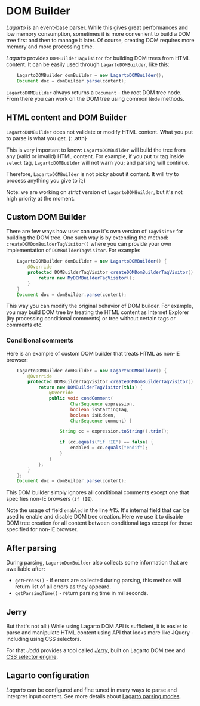 # DOM Builder

*Lagarto* is an event-base parser. While this gives great performances
and low memory consumption, sometimes it is more convenient to build a
DOM tree first and then to manage it later. Of course, creating DOM
requires more memory and more processing time.

*Lagarto* provides `DOMBuilderTagVisitor` for building DOM trees from
HTML content. It can be easily used through `LagartoDOMBuilder`, like
this:

~~~~~ java
	LagartoDOMBuilder domBuilder = new LagartoDOMBuilder();
	Document doc = domBuilder.parse(content);
~~~~~

`LagartoDOMBuilder` always returns a `Document` - the root DOM tree
node. From there you can work on the DOM tree using common `Node`
methods.

## HTML content and DOM Builder

`LagartoDOMBuilder` does not validate or modify HTML content. What you
put to parse is what you get.
{: .attn}

This is very important to know: `LagartoDOMBuilder` will build the tree
from any (valid or invalid) HTML content. For example, if you put `tr`
tag inside `select` tag, `LagartoDOMBuilder` will not warn you; and
parsing will continue.

Therefore, `LagartoDOMBuilder` is not picky about it content. It will
try to process anything you give to it;)

Note: we are working on *strict* version of `LagartoDOMBuilder`, but
it's not high priority at the moment.

## Custom DOM Builder

There are few ways how user can use it's own version of `TagVisitor`
for building the DOM tree. One such way is by extending the method:
`createDOMDomBuilderTagVisitor()` where you can provide your own
implementation of `DOMBuilderTagVisitor`. For example:

~~~~~ java
	LagartoDOMBuilder domBuilder = new LagartoDOMBuilder() {
		@Override
		protected DOMBuilderTagVisitor createDOMDomBuilderTagVisitor() {
			return new MyDOMBuilderTagVisitor();
		}
	}
	Document doc = domBuilder.parse(content);
~~~~~

This way you can modify the original behavior of DOM builder. For
example, you may build DOM tree by treating the HTML content as Internet
Explorer (by processing conditional comments) or tree without certain
tags or comments etc.

### Conditional comments

Here is an example of custom DOM builder that treats HTML as non-IE
browser:

~~~~~ java
	LagartoDOMBuilder domBuilder = new LagartoDOMBuilder() {
		@Override
		protected DOMBuilderTagVisitor createDOMDomBuilderTagVisitor() {
			return new DOMBuilderTagVisitor(this) {
				@Override
				public void condComment(
						CharSequence expression,
						boolean isStartingTag,
						boolean isHidden,
						CharSequence comment) {

					String cc = expression.toString().trim();

					if (cc.equals("if !IE") == false) {
						enabled = cc.equals("endif");
					}
				}
			};
		}
	};
	Document doc = domBuilder.parse(content);
~~~~~

This DOM builder simply ignores all conditional comments except one that
specifies non-IE browsers (`if !IE`).

Note the usage of field `enabled` in the line #15. It's internal field
that can be used to enable and disable DOM tree creation. Here we use it
to disable DOM tree creation for all content between conditional tags
except for those specified for non-IE browser.

## After parsing

During parsing, `LagartoDomBuilder` also collects some information that
are awailiable after:

* `getErrors()` - if errors are collected during parsing, this methos
  will return list of all errors as they appeard.
* `getParsingTime()` - return parsing time in miliseconds.

## Jerry

But that's not all:) While using Lagarto DOM API is sufficient, it is
easier to parse and manipulate HTML content using API that looks more
like JQuery - including using CSS selectors.

For that *Jodd* provides a tool called [*Jerry*](/doc/jerry/index.html),
built on Lagarto DOM tree and [CSS selector engine](/doc/csselly/index.html).

## Lagarto configuration

*Lagarto* can be configured and fine tuned in many ways to parse and
interpret input content. See more details about [Lagarto parsing modes](lagarto-properties.html).
